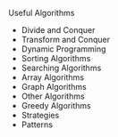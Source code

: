 Useful Algorithms

+ Divide and Conquer
+ Transform and Conquer
+ Dynamic Programming
+ Sorting Algorithms
+ Searching Algorithms
+ Array Algorithms
+ Graph Algorithms
+ Other Algorithms
+ Greedy Algorithms
+ Strategies
+ Patterns